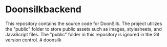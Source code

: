 # Doonsilkbackend
This repository contains the source code for DoonSilk. The project utilizes the "public" folder to store public assets such as images, stylesheets, and JavaScript files.
The "public" folder in this repository is ignored in the Git version control. 
#   d o o n s i l k  
 